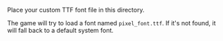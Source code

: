 Place your custom TTF font file in this directory.

The game will try to load a font named `pixel_font.ttf`.
If it's not found, it will fall back to a default system font.

